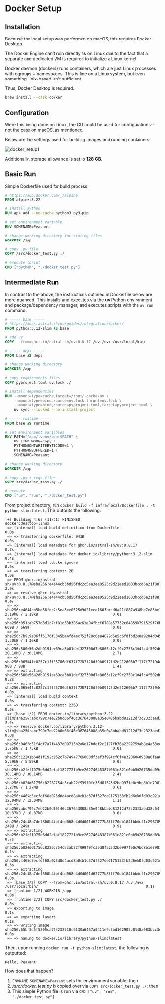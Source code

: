 # Docker Setup

## Installation

Because the local setup was performed on macOS, this requires Docker Desktop.

The Docker Engine can't ruln directly as on Linux due to the fact that a separate and dedicated VM is required to initialize a Linux kernel.

Docker daemon (dockerd) runs containers, which are just Linux processes with cgroups + namespaces. This is fine on a Linux system, but even something Unix-based isn't sufficient.

Thus, Docker Desktop is required.

```bash
brew install --cask docker
```

## Configuration

Were this being done on Linux, the CLI could be used for configurations--not the case on macOS, as mentioned.

Below are the settings used for building images and running containers:

![docker_setup1](docker_setup1.png)

Additionally, storage allowance is set to **128 GB**.

## Basic Run

Simple Dockerfile used for build process:

```Dockerfile
# https://hub.docker.com/_/alpine
FROM alpine:3.22

# install python
RUN apk add --no-cache python3 py3-pip

# set environment variable
ENV SOMENAME=Peasant

# change working directory for storing files
WORKDIR /app

# copy .py file
COPY /src/docker_test.py ./

# execute script
CMD ["python", "./docker_test.py"]
```

## Intermediate Run

In contrast to the above, the instructions outlined in Dockerfile below are more nuanced. This installs and executes via the **uv** Python environment and package/dependency manager, and executes scripts with the `uv run` command.

```Dockerfile
# ----- base -----
# https://docs.astral.sh/uv/guides/integration/docker/
FROM python:3.12-slim AS base

# add uv
COPY --from=ghcr.io/astral-sh/uv:0.8.17 /uv /uvx /usr/local/bin/

# ----- deps -----
FROM base AS deps

# change working directory
WORKDIR /app

# copy requirements files
COPY pyproject.toml uv.lock ./

# install dependencies
RUN --mount=type=cache,target=/root/.cache/uv \
    --mount=type=bind,source=uv.lock,target=uv.lock \
    --mount=type=bind,source=pyproject.toml,target=pyproject.toml \
    uv sync --locked --no-install-project

# ----- runtime -----
FROM base AS runtime

# set environment variables
ENV PATH="/app/.venv/bin:$PATH" \
    UV_LINK_MODE=copy \
    PYTHONDONTWRITEBYTECODE=1 \
    PYTHONUNBUFFERED=1 \
    SOMENAME=Peasant

# change working directory
WORKDIR /app

# copy .py + reqs files
COPY src/docker_test.py ./

# execute
CMD ["uv", "run", "./docker_test.py"]
```

From project directory, run `docker build -f infra/local/Dockerfile . -t python-slim:latest`. This outputs the following:

```
[+] Building 4.6s (11/11) FINISHED                                                                              docker:desktop-linux
 => [internal] load build definition from Dockerfile                                                                            0.0s
 => => transferring dockerfile: 943B                                                                                            0.0s
 => [internal] load metadata for ghcr.io/astral-sh/uv:0.8.17                                                                    0.7s
 => [internal] load metadata for docker.io/library/python:3.12-slim                                                             0.4s
 => [internal] load .dockerignore                                                                                               0.0s
 => => transferring context: 2B                                                                                                 0.0s
 => FROM ghcr.io/astral-sh/uv:0.8.17@sha256:e4644cb5bd56fdc2c5ea3ee0525d9d21eed1603bccd6a21f887a938be7e85be1                    2.9s
 => => resolve ghcr.io/astral-sh/uv:0.8.17@sha256:e4644cb5bd56fdc2c5ea3ee0525d9d21eed1603bccd6a21f887a938be7e85be1              0.0s
 => => sha256:e4644cb5bd56fdc2c5ea3ee0525d9d21eed1603bccd6a21f887a938be7e85be1 2.19kB / 2.19kB                                  0.0s
 => => sha256:051cab757d3d1c7df81d33b386ac61e94fbcf6709a57732c64859b791529f76b 669B / 669B                                      0.0s
 => => sha256:7b919a06ff5176f1345ba4fd4ac752f20c0ea4872d5e5c6fdfbd2e0a9204d045 1.30kB / 1.30kB                                  0.0s
 => => sha256:500e56a2db9191ee69ca3b01def327300d7e8063a12cf9c2758c104fc4f502d6 20.10MB / 20.10MB                                2.7s
 => => sha256:06564fc8257c1ff35786df637f7287120df9b09f2fd2e212606b7f117f72f94e 98B / 98B                                        1.4s
 => => extracting sha256:500e56a2db9191ee69ca3b01def327300d7e8063a12cf9c2758c104fc4f502d6                                       0.2s
 => => extracting sha256:06564fc8257c1ff35786df637f7287120df9b09f2fd2e212606b7f117f72f94e                                       0.0s
 => [internal] load build context                                                                                               0.0s
 => => transferring context: 236B                                                                                               0.0s
 => [base 1/2] FROM docker.io/library/python:3.12-slim@sha256:abc799c7ee22b0d66f46c367643088a35e048bbabd81212d73c2323aed38c64f  3.6s
 => => resolve docker.io/library/python:3.12-slim@sha256:abc799c7ee22b0d66f46c367643088a35e048bbabd81212d73c2323aed38c64f       0.0s
 => => sha256:0467c51f4df7a7f4437d09713b2a6e17bdef2c2f97fb76a2292759ab8e4a33ed 1.75kB / 1.75kB                                  0.0s
 => => sha256:12201b64d1f192c962c7b74947706000df3ef3f994cf6f4e3206060938a0faa0 5.59kB / 5.59kB                                  0.0s
 => => sha256:b2feff975e6dd2ebaf182772fb9ee26274648387b061e821e0bb5026735dd094 30.14MB / 30.14MB                                2.4s
 => => sha256:b820d61756c82267754c3cab22f999f9fc35d8f523d2be997fe0c9bc8b1e7981 1.27MB / 1.27MB                                  0.6s
 => => sha256:4465c5ecfdf68a025d0d4acd8a0cb1c37df327de1175133fb2d6eb0fd03c921d 12.04MB / 12.04MB                                1.1s
 => => sha256:abc799c7ee22b0d66f46c367643088a35e048bbabd81212d73c2323aed38c64f 10.37kB / 10.37kB                                0.0s
 => => sha256:24c38a7def800b4bbf4cd068e4d0d001d62777b88ff70db184fbb6cf1c296789 249B / 249B                                      0.9s
 => => extracting sha256:b2feff975e6dd2ebaf182772fb9ee26274648387b061e821e0bb5026735dd094                                       0.7s
 => => extracting sha256:b820d61756c82267754c3cab22f999f9fc35d8f523d2be997fe0c9bc8b1e7981                                       0.1s
 => => extracting sha256:4465c5ecfdf68a025d0d4acd8a0cb1c37df327de1175133fb2d6eb0fd03c921d                                       0.3s
 => => extracting sha256:24c38a7def800b4bbf4cd068e4d0d001d62777b88ff70db184fbb6cf1c296789                                       0.0s
 => [base 2/2] COPY --from=ghcr.io/astral-sh/uv:0.8.17 /uv /uvx /usr/local/bin/                                                 0.1s
 => [runtime 1/2] WORKDIR /app                                                                                                  0.0s
 => [runtime 2/2] COPY src/docker_test.py ./                                                                                    0.0s
 => exporting to image                                                                                                          0.1s
 => => exporting layers                                                                                                         0.1s
 => => writing image sha256:65bf3d5f5305ca793232510c6130a6467a0411e9d3bd162905c8148a083bcc3e 0.0s
 => => naming to docker.io/library/python-slim:latest
```

Then, upon running `docker run -t python-slim:latest`, the following is outputted:

```
Hello, Peasant!
```

How does that happen?

1. `ENVNAME SOMENAME=Peasant` sets the environment variable; then
2. _/src/docker_test.py_ is copied over via `COPY src/docker_test.py ./`; then
3. This simple Python file is run via `CMD ["uv", "run", "./docker_test.py"]`.
